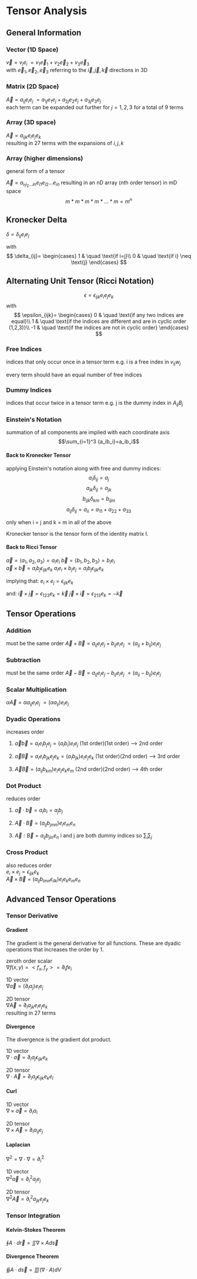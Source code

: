 # Tensor Analysis

## General Information

### Vector (1D Space)
$\vec{v} = v_ie_i$
$= v_1\vec{e}_1+v_2\vec{e}_2+v_3\vec{e}_3$ </br>
with $\vec{e}_1,\vec{e}_2,\vec{e}_3$ referring to the $\vec{i},\vec{j},\vec{k}$ directions in 3D
### Matrix (2D Space)
$\vec{A} = a_{ij}e_ie_j$
$=a_{1j}e_1e_j+a_{2j}e_2e_j+a_{3j}e_3e_j$ </br>
each term can be expanded out further for $j=1,2,3$ for a total of 9 terms
### Array (3D space)
$\vec{A} = a_{ijk}e_ie_je_k$ </br>
resulting in 27 terms with the expansions of $i,j,k$
### Array (higher dimensions)
general form of a tensor

$\vec{A} = a_{i_1i_2\dots in}e_{i1}e_{i2}\dots e_{in}$
resulting in an nD array (nth order tensor) in mD space </br>
$$m*m*m*m* \dots *m=m^n$$
## Kronecker Delta
$\delta = \delta_{ij}e_ie_j$

with 
$$
\delta_{ij}=
\begin{cases}
1 & \quad \text{if i=j}\\ 
0 & \quad \text{if i} \neq \text{j}
\end{cases}
$$

## Alternating Unit Tensor (Ricci Notation)
$$\epsilon=\epsilon_{ijk}e_ie_je_k$$
with 
$$
\epsilon_{ijk}=
\begin{cases}
0 & \quad \text{if any two indices are equal}\\ 
1 & \quad \text{if the indices are different and are in cyclic order (1,2,3)}\\
-1 & \quad \text{if the indices are not in cyclic order}
\end{cases}
$$

### Free Indices
indices that only occur once in a tensor term
e.g. i is a free index in $v_{ij}w_{j}$

every term should have an equal number of free indices

### Dummy Indices
indices that occur twice in a tensor term
e.g. j is the dummy index in $A_{ij}B_{j}$


### Einstein's Notation
summation of all components are implied with each coordinate axis
$$\sum_{i=1}^3 {a_ib_i}=a_ib_i$$

#### Back to Kronecker Tensor
applying Einstein's notation along with free and dummy indices:
$$a_i\delta_{ij}=a_j$$
$$a_{ik}\delta_{ij}=a_{jk}$$
$$b_{ijk}\delta_{km}=b_{ijm}$$
$$a_{ij}\delta_{ij}=a_{ii}=a_{11}+a_{22}+a_{33}$$

only when i = j and k = m in all of the above

Kronecker tensor is the tensor form of the identity matrix I.

#### Back to Ricci Tensor
$\vec{a} = \langle a_1, a_2, a_3\rangle=a_ie_i$
$\vec{b} = \langle b_1, b_2, b_3\rangle=b_ie_i$ </br>
$\vec{a} \times \vec{b}= a_ib_j \epsilon_{ijk}e_k$
$a_ie_i \times b_je_j =a_ib_j \epsilon_{ijk}e_k$ </br>

implying that:
$e_i \times e_j = \epsilon_{ijk}e_k$ </br>

and:
$\vec{i} \times \vec{j}= \epsilon_{123}e_k = \vec{k}$
$\vec{j} \times \vec{i}= \epsilon_{213}e_k = -\vec{k}$

## Tensor Operations

### Addition
must be the same order
$\vec{A} + \vec{B} = a_{ij}e_ie_j + b_{ij}e_ie_j$
$= (a_{ij} + b_{ij})e_ie_j$

### Subtraction
must be the same order
$\vec{A} - \vec{B} = a_{ij}e_ie_j - b_{ij}e_ie_j$
$= (a_{ij} - b_{ij})e_ie_j$

### Scalar Multiplication
$\alpha \vec{A} = \alpha a_{ij}e_ie_j$
$= (\alpha a_{ij})e_ie_j$

### Dyadic Operations
increases order
1. $\vec{a} \vec{b} = a_ie_ib_je_j = (a_ib_i)e_ie_j$
(1st order)(1st order) --> 2nd order

2. $\vec{a} \vec{B} = a_ie_ib_{jk}e_je_k = (a_ib_{jk})
e_ie_je_k$
(1st order)(2nd order) --> 3rd order

3. $\vec{A} \vec{B} = (a_{ij}b_{km})
e_ie_je_ke_m$
(2nd order)(2nd order) --> 4th order

### Dot Product
reduces order
1. $\vec{a} \cdot \vec{b} = a_ib_i = a_jb_j$

2. $\vec{A} \cdot \vec{B} = (a_{ij}b_{jmn})e_ie_me_n$

3. $\vec{A} : \vec{B} = a_{ij}b_{jin}e_n$
i and j are both dummy indices so $\sum_{i} \sum_{j}$

### Cross Product
also reduces order </br>
$e_i \times e_j = \epsilon_{ijk}e_k$ </br>
$\vec{A} \times \vec{B} = (a_{ij}b_{lmn} \epsilon_{ilk})e_ie_ke_me_n$

## Advanced Tensor Operations

### Tensor Derivative
#### Gradient
The gradient is the general derivative for all functions. These are dyadic operations that increases the order by 1. </br>

zeroth order scalar </br>
$\nabla f(x,y) = <f_x, f_y> = \partial_i f e_i$

1D vector </br>
$\nabla \vec{a} = (\partial_i a_j)e_ie_j$

2D tensor </br>
$\nabla \vec{A} = \partial_i a_{jk}e_ie_je_k$ </br>
resulting in 27 terms


#### Divergence
The divergence is the gradient dot product. </br>

1D vector </br>
$\nabla \cdot \vec{a} = \partial_i a_j \epsilon_{ijk} e_k$

2D tensor </br>
$\nabla \cdot \vec{A} = \partial_i a_{jl} \epsilon_{ijk} e_k e_l$


#### Curl
1D vector </br>
$\nabla \times \vec{a} = \partial_i a_i$

2D tensor </br>
$\nabla \times \vec{A} = \partial_i a_{ij} e_j$


#### Laplacian
$\nabla^2 = \nabla \cdot \nabla = \partial^2_i$

1D vector </br>
$\nabla^2 \vec{a} = \partial^2_i a_j e_j$

2D tensor </br>
$\nabla^2 \vec{A} = \partial^2_i a_{jk} e_j e_k$

### Tensor Integration
#### Kelvin-Stokes Theorem
$\oint A \cdot d\vec{r} = \iint \nabla \times A d\vec{s}$

#### Divergence Theorem
$\oiint A \cdot d\vec{s} = \iiint (\nabla \cdot A) dV$